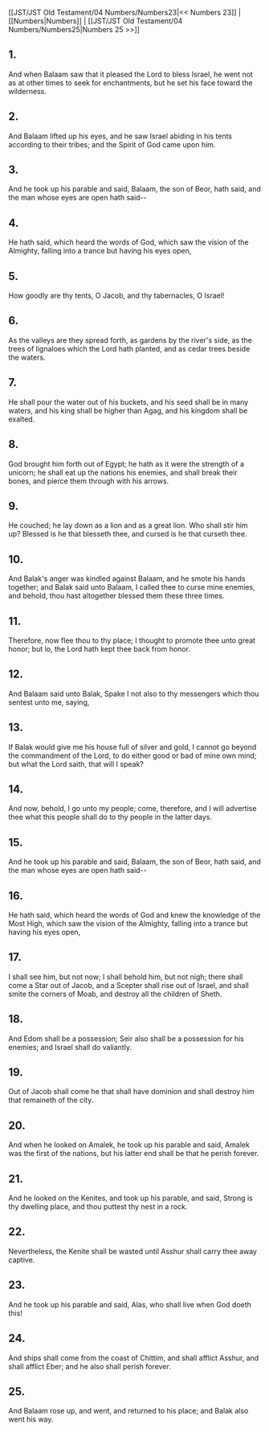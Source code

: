 [[JST/JST Old Testament/04 Numbers/Numbers23|<< Numbers 23]] | [[Numbers|Numbers]] | [[JST/JST Old Testament/04 Numbers/Numbers25|Numbers 25 >>]]
## 1.
And when Balaam saw that it pleased the Lord to bless Israel, he went not as at other times to seek for enchantments, but he set his face toward the wilderness.
## 2.
And Balaam lifted up his eyes, and he saw Israel abiding in his tents according to their tribes; and the Spirit of God came upon him.
## 3.
And he took up his parable and said, Balaam, the son of Beor, hath said, and the man whose eyes are open hath said\--
## 4.
He hath said, which heard the words of God, which saw the vision of the Almighty, falling into a trance but having his eyes open,
## 5.
How goodly are thy tents, O Jacob, and thy tabernacles, O Israel!
## 6.
As the valleys are they spread forth, as gardens by the river\'s side, as the trees of lignaloes which the Lord hath planted, and as cedar trees beside the waters.
## 7.
He shall pour the water out of his buckets, and his seed shall be in many waters, and his king shall be higher than Agag, and his kingdom shall be exalted.
## 8.
God brought him forth out of Egypt; he hath as it were the strength of a unicorn; he shall eat up the nations his enemies, and shall break their bones, and pierce them through with his arrows.
## 9.
He couched; he lay down as a lion and as a great lion. Who shall stir him up? Blessed is he that blesseth thee, and cursed is he that curseth thee.
## 10.
And Balak\'s anger was kindled against Balaam, and he smote his hands together; and Balak said unto Balaam, I called thee to curse mine enemies, and behold, thou hast altogether blessed them these three times.
## 11.
Therefore, now flee thou to thy place; I thought to promote thee unto great honor; but lo, the Lord hath kept thee back from honor.
## 12.
And Balaam said unto Balak, Spake I not also to thy messengers which thou sentest unto me, saying,
## 13.
If Balak would give me his house full of silver and gold, I cannot go beyond the commandment of the Lord, to do either good or bad of mine own mind; but what the Lord saith, that will I speak?
## 14.
And now, behold, I go unto my people; come, therefore, and I will advertise thee what this people shall do to thy people in the latter days.
## 15.
And he took up his parable and said, Balaam, the son of Beor, hath said, and the man whose eyes are open hath said\--
## 16.
He hath said, which heard the words of God and knew the knowledge of the Most High, which saw the vision of the Almighty, falling into a trance but having his eyes open,
## 17.
I shall see him, but not now; I shall behold him, but not nigh; there shall come a Star out of Jacob, and a Scepter shall rise out of Israel, and shall smite the corners of Moab, and destroy all the children of Sheth.
## 18.
And Edom shall be a possession; Seir also shall be a possession for his enemies; and Israel shall do valiantly.
## 19.
Out of Jacob shall come he that shall have dominion and shall destroy him that remaineth of the city.
## 20.
And when he looked on Amalek, he took up his parable and said, Amalek was the first of the nations, but his latter end shall be that he perish forever.
## 21.
And he looked on the Kenites, and took up his parable, and said, Strong is thy dwelling place, and thou puttest thy nest in a rock.
## 22.
Nevertheless, the Kenite shall be wasted until Asshur shall carry thee away captive.
## 23.
And he took up his parable and said, Alas, who shall live when God doeth this!
## 24.
And ships shall come from the coast of Chittim, and shall afflict Asshur, and shall afflict Eber; and he also shall perish forever.
## 25.
And Balaam rose up, and went, and returned to his place; and Balak also went his way.

